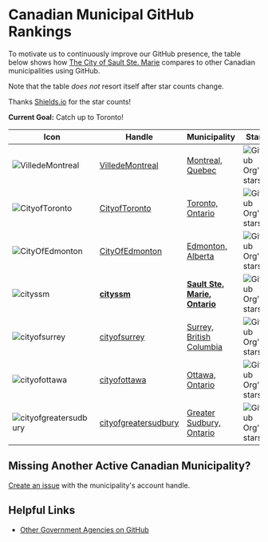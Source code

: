 # Canadian Municipal GitHub Rankings

To motivate us to continuously improve our GitHub presence,
the table below shows how [The City of Sault Ste. Marie](https://saultstemarie.ca)
compares to other Canadian municipalities using GitHub.

Note that the table _does not_ resort itself after star counts change.

Thanks [Shields.io](https://shields.io/) for the star counts!

**Current Goal:**
Catch up to Toronto!

| Icon                                                                         | Handle                                                          | Municipality                                              | Stars                                                                                                         |
| ---------------------------------------------------------------------------- | --------------------------------------------------------------- | --------------------------------------------------------- | ------------------------------------------------------------------------------------------------------------- |
| ![VilledeMontreal](https://github.com/VilledeMontreal.png?size=40)           | [VilledeMontreal](https://github.com/VilledeMontreal)           | [Montreal, Quebec](https://montreal.ca/)                  | ![GitHub Org's stars](https://img.shields.io/github/stars/VilledeMontreal?label=%20&style=for-the-badge)      |
| ![CityofToronto](https://github.com/CityofToronto.png?size=40)               | [CityofToronto](https://github.com/CityofToronto)               | [Toronto, Ontario](https://www.toronto.ca/)               | ![GitHub Org's stars](https://img.shields.io/github/stars/CityofToronto?label=%20&style=for-the-badge)        |
| ![CityOfEdmonton](https://github.com/CityOfEdmonton.png?size=40)             | [CityOfEdmonton](https://github.com/CityOfEdmonton)             | [Edmonton, Alberta](https://edmonton.ca/)                 | ![GitHub Org's stars](https://img.shields.io/github/stars/CityOfEdmonton?label=%20&style=for-the-badge)       |
| ![cityssm](https://github.com/cityssm.png?size=40)                           | **[cityssm](https://github.com/cityssm)**                       | **[Sault Ste. Marie, Ontario](https://saultstemarie.ca)** | ![GitHub Org's stars](https://img.shields.io/github/stars/cityssm?label=%20&style=for-the-badge)              |
| ![cityofsurrey](https://github.com/cityofsurrey.png?size=40)                 | [cityofsurrey](https://github.com/cityofsurrey)                 | [Surrey, British Columbia](https://surrey.ca/)            | ![GitHub Org's stars](https://img.shields.io/github/stars/cityofsurrey?label=%20&style=for-the-badge)         |
| ![cityofottawa](https://github.com/cityofottawa.png?size=40)                 | [cityofottawa](https://github.com/cityofottawa)                 | [Ottawa, Ontario](https://ottawa.ca/)                     | ![GitHub Org's stars](https://img.shields.io/github/stars/cityofottawa?label=%20&style=for-the-badge)         |
| ![cityofgreatersudbury](https://github.com/cityofgreatersudbury.png?size=40) | [cityofgreatersudbury](https://github.com/cityofgreatersudbury) | [Greater Sudbury, Ontario](https://greatersudbury.ca/)    | ![GitHub Org's stars](https://img.shields.io/github/stars/cityofgreatersudbury?label=%20&style=for-the-badge) |

## Missing Another Active Canadian Municipality?

[Create an issue](https://github.com/cityssm/municipal-github-rakings/issues/new)
with the municipality's account handle.

## Helpful Links

-   [Other Government Agencies on GitHub](https://government.github.com/community/)
